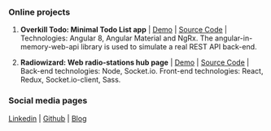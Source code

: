 ### Online projects

1. **Overkill Todo: Minimal Todo List app** | [Demo](https://nperon.github.io/overkill-todo/) | [Source Code](https://github.com/nperon/overkill-todo) | Technologies: Angular 8, Angular Material and NgRx. The angular-in-memory-web-api library is used to simulate a real REST API back-end. 

2. **Radiowizard: Web radio-stations hub page** | [Demo](https://nperon.github.io/radiowizard/) | [Source Code](https://github.com/nperon/radiowizard) | Back-end technologies: Node, Socket.io. Front-end technologies: React, Redux, Socket.io-client, Sass. 


### Social media pages

[Linkedin](https://www.linkedin.com/in/nicolas-peron-52b250140/) | [Github](https://github.com/nperon) | [Blog](https://nperon.netlify.com)

